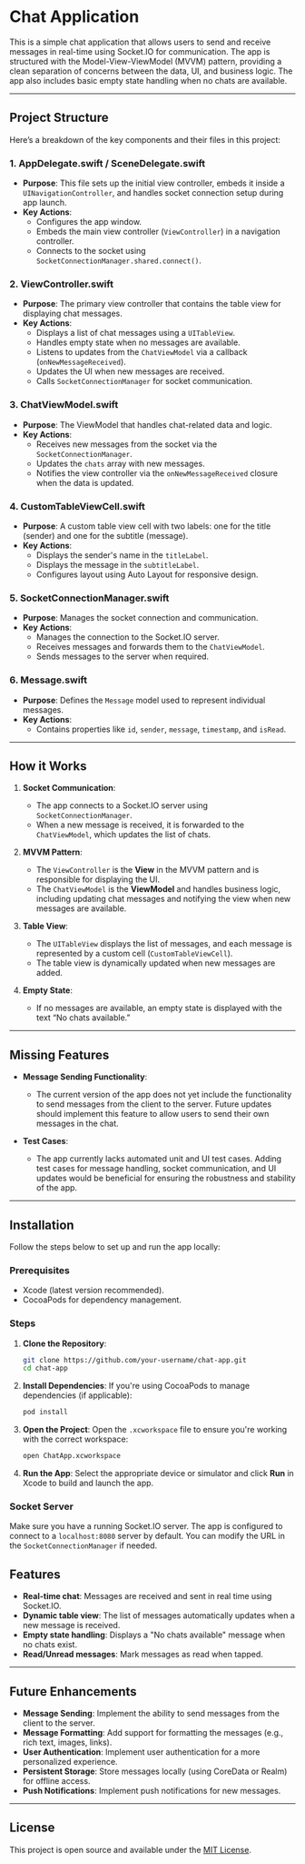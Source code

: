 # Chat Application

This is a simple chat application that allows users to send and receive messages in real-time using Socket.IO for communication. The app is structured with the Model-View-ViewModel (MVVM) pattern, providing a clean separation of concerns between the data, UI, and business logic. The app also includes basic empty state handling when no chats are available.

---

## Project Structure

Here’s a breakdown of the key components and their files in this project:

### 1. **AppDelegate.swift / SceneDelegate.swift**
- **Purpose**: This file sets up the initial view controller, embeds it inside a `UINavigationController`, and handles socket connection setup during app launch.
- **Key Actions**:
  - Configures the app window.
  - Embeds the main view controller (`ViewController`) in a navigation controller.
  - Connects to the socket using `SocketConnectionManager.shared.connect()`.

### 2. **ViewController.swift**
- **Purpose**: The primary view controller that contains the table view for displaying chat messages.
- **Key Actions**:
  - Displays a list of chat messages using a `UITableView`.
  - Handles empty state when no messages are available.
  - Listens to updates from the `ChatViewModel` via a callback (`onNewMessageReceived`).
  - Updates the UI when new messages are received.
  - Calls `SocketConnectionManager` for socket communication.
  
### 3. **ChatViewModel.swift**
- **Purpose**: The ViewModel that handles chat-related data and logic.
- **Key Actions**:
  - Receives new messages from the socket via the `SocketConnectionManager`.
  - Updates the `chats` array with new messages.
  - Notifies the view controller via the `onNewMessageReceived` closure when the data is updated.

### 4. **CustomTableViewCell.swift**
- **Purpose**: A custom table view cell with two labels: one for the title (sender) and one for the subtitle (message).
- **Key Actions**:
  - Displays the sender's name in the `titleLabel`.
  - Displays the message in the `subtitleLabel`.
  - Configures layout using Auto Layout for responsive design.

### 5. **SocketConnectionManager.swift**
- **Purpose**: Manages the socket connection and communication.
- **Key Actions**:
  - Manages the connection to the Socket.IO server.
  - Receives messages and forwards them to the `ChatViewModel`.
  - Sends messages to the server when required.

### 6. **Message.swift**
- **Purpose**: Defines the `Message` model used to represent individual messages.
- **Key Actions**:
  - Contains properties like `id`, `sender`, `message`, `timestamp`, and `isRead`.

---

## How it Works

1. **Socket Communication**:
   - The app connects to a Socket.IO server using `SocketConnectionManager`.
   - When a new message is received, it is forwarded to the `ChatViewModel`, which updates the list of chats.

2. **MVVM Pattern**:
   - The `ViewController` is the **View** in the MVVM pattern and is responsible for displaying the UI.
   - The `ChatViewModel` is the **ViewModel** and handles business logic, including updating chat messages and notifying the view when new messages are available.

3. **Table View**:
   - The `UITableView` displays the list of messages, and each message is represented by a custom cell (`CustomTableViewCell`).
   - The table view is dynamically updated when new messages are added.

4. **Empty State**:
   - If no messages are available, an empty state is displayed with the text “No chats available.”

---

## Missing Features

- **Message Sending Functionality**: 
  - The current version of the app does not yet include the functionality to send messages from the client to the server. Future updates should implement this feature to allow users to send their own messages in the chat.
  
- **Test Cases**:
  - The app currently lacks automated unit and UI test cases. Adding test cases for message handling, socket communication, and UI updates would be beneficial for ensuring the robustness and stability of the app.

---

## Installation

Follow the steps below to set up and run the app locally:

### Prerequisites

- Xcode (latest version recommended).
- CocoaPods for dependency management.

### Steps

1. **Clone the Repository**:

    ```bash
    git clone https://github.com/your-username/chat-app.git
    cd chat-app
    ```

2. **Install Dependencies**:
   If you're using CocoaPods to manage dependencies (if applicable):

    ```bash
    pod install
    ```

3. **Open the Project**:
   Open the `.xcworkspace` file to ensure you're working with the correct workspace:

    ```bash
    open ChatApp.xcworkspace
    ```

4. **Run the App**:
   Select the appropriate device or simulator and click **Run** in Xcode to build and launch the app.

### Socket Server

Make sure you have a running Socket.IO server. The app is configured to connect to a `localhost:8080` server by default. You can modify the URL in the `SocketConnectionManager` if needed.

## Features

- **Real-time chat**: Messages are received and sent in real time using Socket.IO.
- **Dynamic table view**: The list of messages automatically updates when a new message is received.
- **Empty state handling**: Displays a "No chats available" message when no chats exist.
- **Read/Unread messages**: Mark messages as read when tapped.

---

## Future Enhancements

- **Message Sending**: Implement the ability to send messages from the client to the server.
- **Message Formatting**: Add support for formatting the messages (e.g., rich text, images, links).
- **User Authentication**: Implement user authentication for a more personalized experience.
- **Persistent Storage**: Store messages locally (using CoreData or Realm) for offline access.
- **Push Notifications**: Implement push notifications for new messages.

---

## License

This project is open source and available under the [MIT License](LICENSE).

   
